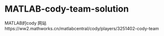 # MATLAB-cody-team-solution
MATLAB的cody 网站https://ww2.mathworks.cn/matlabcentral/cody/players/3251402-cody-team
